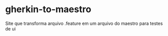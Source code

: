 # gherkin-to-maestro
Site que transforma arquivo .feature em um arquivo do maestro para testes de ui
